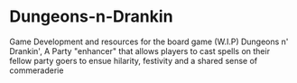 # Dungeons-n-Drankin
Game Development and resources for the board game (W.I.P) Dungeons n' Drankin', A Party "enhancer" that allows players to cast spells on their fellow party goers to ensue hilarity, festivity and a shared sense of commeraderie 
